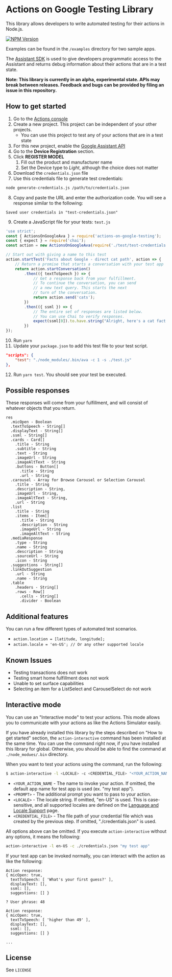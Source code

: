 # Actions on Google Testing Library
This library allows developers to write automated testing for their actions in Node.js.

[![NPM Version](https://img.shields.io/npm/v/actions-on-google-testing.svg)](https://www.npmjs.org/package/actions-on-google-testing)

Examples can be found in the `/examples` directory for two sample apps.

The [Assistant SDK](https://developers.google.com/assistant/sdk) is used to give developers
programmatic access to the Assistant and returns debug information about their actions that
are in a test state.

**Note: This library is currently in an alpha, experimental state. APIs may break between releases. Feedback and bugs can be provided by filing an issue in this repository.**

## How to get started

1. Go to the [Actions console](http://console.actions.google.com)
2. Create a new project. This project can be independent of your other projects.
    * You can use this project to test any of your actions that are in a test state
3. For this new project, enable the [Google Assistant API](https://console.developers.google.com/apis/api/embeddedassistant.googleapis.com/overview)
4. Go to the **Device Registration** section.
5. Click **REGISTER MODEL**
    1. Fill out the product and manufacturer name
    1. Set the Device type to *Light*, although the choice does not matter
6. Download the `credentials.json` file
7. Use this credentials file to generate test credentials:

```bash
node generate-credentials.js /path/to/credentials.json
```

8. Copy and paste the URL and enter the authorization code. You will see a response
similar to the following:

`Saved user credentials in "test-credentials.json"`

9. Create a JavaScript file for your tests: `test.js`

```javascript
'use strict';
const { ActionsOnGoogleAva } = require('actions-on-google-testing');
const { expect } = require('chai');
const action = new ActionsOnGoogleAva(require('./test/test-credentials.json'));

// Start out with giving a name to this test
action.startTest('Facts about Google - direct cat path', action => {
    // Return a promise that starts a conversation with your test app
    return action.startConversation()
        .then(({ textToSpeech }) => {
            // Get a response back from your fulfillment.
            // To continue the conversation, you can send
            // a new text query. This starts the next
            // turn of the conversation.
            return action.send('cats');
        })
        .then(({ ssml }) => {
            // The entire set of responses are listed below.
            // You can use Chai to verify responses.
            expect(ssml[0]).to.have.string("Alright, here's a cat fact.")
        })
});
```

10. Run `yarn`
11. Update your `package.json` to add this test file to your test script.

```JSON
"scripts": {
    "test": "./node_modules/.bin/ava -c 1 -s ./test.js"
},
```
12. Run `yarn test`. You should see your test be executed.

## Possible responses

These responses will come from your fulfillment, and will consist of whatever
objects that you return.

```
res
  .micOpen - Boolean
  .textToSpeech - String[]
  .displayText - String[]
  .ssml - String[]
  .cards - Card[]
    .title - String
    .subtitle - String
    .text - String
    .imageUrl - String
    .imageAltText - String
    .buttons - Button[]
      .title - String
      .url - String
  .carousel - Array for Browse Carousel or Selection Carousel
    .title - String
    .description - String,
    .imageUrl - String,
    .imageAltText - String,
    .url - String
  .list
    .title - String
    .items - Item[]
      .title - String
      .description - String
      .imageUrl - String
      .imageAltText - String
  .mediaResponse
    .type - String
    .name - String
    .description - String
    .sourceUrl - String
    .icon - String
  .suggestions - String[]
  .linkOutSuggestion
    .url - String
    .name - String
  .table
    .headers - String[]
    .rows - Row[]
      .cells - String[]
      .divider - Boolean
```

## Additional features

You can run a few different types of automated test scenarios.

* `action.location = [latitude, longitude];`
* `action.locale = 'en-US'; // Or any other supported locale`

## Known Issues

* Testing transactions does not work
* Testing smart home fulfillment does not work
* Unable to set surface capabilities
* Selecting an item for a ListSelect and CarouselSelect do not work

## Interactive mode

You can use an "Interactive mode" to test your actions. This mode allows you to communicate with your actions as
like the Actions Simulator easily.

If you have already installed this library by the steps described on "How to get started" section, the
`action-interactive` command has been installed at the same time. You can use the command right now, if you have
installed this library for global. Otherwise, you should be able to find the command at `./node_modues/.bin`
directory.

When you want to test your actions using the command, run the following:

```bash
$ action-interactive -l <LOCALE> -c <CREDENTIAL_FILE> "<YOUR_ACTION_NAME>" "<PROMPT>"
```

* `<YOUR_ACTION_NAME` - The name to invoke your action. If omitted, the default app name for test app is used (ex. "my test app").
* `<PROMPT>` - The additional prompt you want to pass to your action.
* `<LOCALE>` - The locale string. If omitted, "en-US" is used. This is case-sensitive, and all supported locales are defined on the [Language and Locale Support](https://developers.google.com/actions/localization/languages-locales) page.
* `<CREDENTIAL_FILE>` - The file path of your credential file which was created by the previous step. If omitted, "./credentials.json" is used.

All options above can be omitted. If you execute `action-interactive` without any options, it means the following:

```bash
action-interactive -l en-US -c ./credentials.json "my test app"
```

If your test app can be invoked normally, you can interact with the action as like the following:

```
Action response:
{ micOpen: true,
  textToSpeech: [ 'What's your first guess?' ],
  displayText: [],
  ssml: [],
  suggestions: [] }

? User phrase: 48

Action response:
{ micOpen: true,
  textToSpeech: [ 'higher than 49' ],
  displayText: [],
  ssml: [],
  suggestions: [] }

...
```

## License
See `LICENSE`